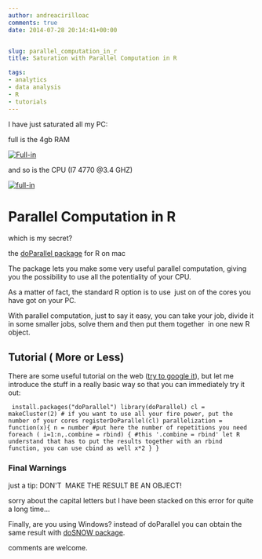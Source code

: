 ```yaml
---
author: andreacirilloac
comments: true
date: 2014-07-28 20:14:41+00:00


slug: parallel_computation_in_r
title: Saturation with Parallel Computation in R

tags:
- analytics
- data analysis
- R
- tutorials
---
```


I have just saturated all my PC:




full is the 4gb RAM


[![Full-in](https://andreacirilloblog.files.wordpress.com/2014/07/full-in-e1406577873178.jpg)](https://andreacirilloblog.files.wordpress.com/2014/07/full-in-e1406577873178.jpg)


and so is the CPU (I7 4770 @3.4 GHZ)


[![full-in](https://andreacirilloblog.files.wordpress.com/2014/07/full-in1-e1406577829980.jpg)](https://andreacirilloblog.files.wordpress.com/2014/07/full-in1-e1406577829980.jpg)


# **Parallel Computation in R**




which is my secret?




the [doParallel package](http://cran.r-project.org/web/packages/doParallel/vignettes/gettingstartedParallel.pdf) for R on mac




The package lets you make some very useful parallel computation, giving you the possibility to use all the potentiality of your CPU.




As a matter of fact, the standard R option is to use  just on of the cores you have got on your PC.




With parallel computation, just to say it easy, you can take your job, divide it in some smaller jobs, solve them and then put them together  in one new R object.





## **Tutorial ( More or Less)**




There are some useful tutorial on the web ([try to google it](https://www.google.it/#q=parallel+computation+in+r&safe=off)), but let me introduce the stuff in a really basic way so that you can immediately try it out:




` install.packages("doParallel")
library(doParallel)
cl = makeCluster(2) # if you want to use all your fire power, put the number of your cores
registerDoParallel(cl)
parallelization = function(x){
n = number #put here the number of repetitions you need
foreach ( i=1:n,.combine = rbind) { #this '.combine = rbind' let R understand that has to put the results together with an rbind function, you can use cbind as well
x*2
}
}`





### **Final Warnings**




just a tip: DON'T  MAKE THE RESULT BE AN OBJECT!




sorry about the capital letters but I have been stacked on this error for quite a long time...




Finally, are you using Windows? instead of doParallel you can obtain the same result with [doSNOW package](http://cran.r-project.org/web/packages/doSNOW/index.html).




comments are welcome.
